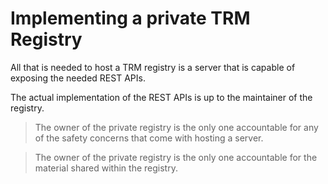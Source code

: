 # Implementing a private TRM Registry


All that is needed to host a TRM registry is a server that is capable of exposing the needed REST APIs.


The actual implementation of the REST APIs is up to the maintainer of the registry.


> The owner of the private registry is the only one accountable for any of the safety concerns that come with hosting a server.


> The owner of the private registry is the only one accountable for the material shared within the registry.